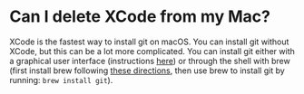# Can I delete XCode from my Mac?

XCode is the fastest way to install git on macOS. You can install git without XCode, but this can be a lot more complicated. You can install git either with a graphical user interface (instructions [here](https://stackoverflow.com/questions/65643438/install-git-on-mac-without-xcode)) or through the shell with brew (first install brew following [these directions](https://brew.sh/), then use brew to install git by running: `brew install git`).
